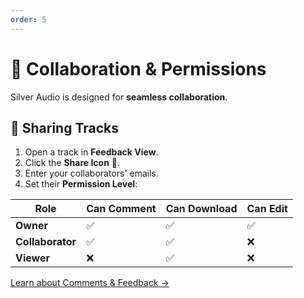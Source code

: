 ```yaml
---
order: 5
---
```

# 🤝 Collaboration & Permissions

Silver Audio is designed for **seamless collaboration**.

## 👥 **Sharing Tracks**
1. Open a track in **Feedback View**.
2. Click the **Share Icon** 🔗.
3. Enter your collaborators' emails.
4. Set their **Permission Level**:

| **Role**      | **Can Comment** | **Can Download** | **Can Edit** |
|--------------|----------------|-----------------|-------------|
| **Owner**    | ✅              | ✅               | ✅           |
| **Collaborator** | ✅          | ✅               | ❌           |
| **Viewer**   | ❌              | ✅               | ❌           |

[Learn about Comments & Feedback →](comments.md)
